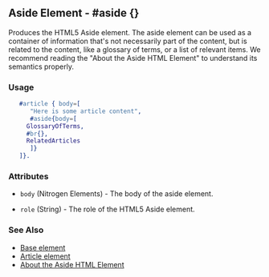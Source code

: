 <!-- dash: #aside | Element | ###:Section -->



## Aside Element - #aside {}

  Produces the HTML5 Aside element. The aside element can be used as a
  container of information that's not necessarily part of the content, but is
  related to the content, like a glossary of terms, or a list of relevant
  items. We recommend reading the "About the Aside HTML Element" to understand
  its semantics properly.

### Usage

```erlang
   #article { body=[
      "Here is some article content",
      #aside{body=[
	 GlossaryOfTerms,
	 #br{},
	 RelatedArticles
      ]}
   ]}.

```

### Attributes

   * `body` (Nitrogen Elements) - The body of the aside element.

   * `role` (String) - The role of the HTML5 Aside element.

### See Also

 *  [Base element](./element_base.md.md)
 *  [Article element](article.md)
 *  [About the Aside HTML Element](http://html5doctor.com/aside-revisited/)
